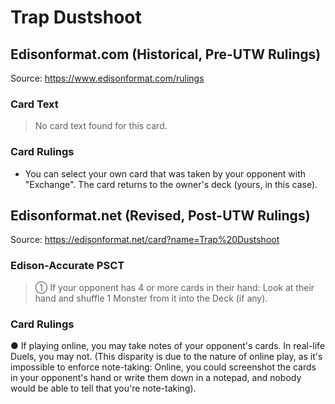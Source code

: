 # Trap Dustshoot

## Edisonformat.com (Historical, Pre-UTW Rulings)

Source: https://www.edisonformat.com/rulings

### Card Text

> No card text found for this card.

### Card Rulings

*   You can select your own card that was taken by your opponent with "Exchange". The card returns to the owner's deck (yours, in this case).

## Edisonformat.net (Revised, Post-UTW Rulings)

Source: https://edisonformat.net/card?name=Trap%20Dustshoot

### Edison-Accurate PSCT

> ① If your opponent has 4 or more cards in their hand: Look at their hand and shuffle 1 Monster from it into the Deck (if any).

### Card Rulings

● If playing online, you may take notes of your opponent's cards. In real-life Duels, you may not.
(This disparity is due to the nature of online play, as it's impossible to enforce note-taking:
Online, you could screenshot the cards in your opponent's hand or write them down in a notepad,
and nobody would be able to tell that you're note-taking).
            